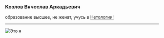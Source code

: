 ### Козлов Вячеслав Аркадьевич
образование высшее, не женат,
учусь в [Нетологии!](https://netology.ru/programs/business-analytics-online?utm_source=yandex&utm_medium=cpc&utm_campaign=bmit_ban_ou_ya_retarget_search_auto&utm_content=12641383395&utm_term=---autotargeting&_openstat=ZGlyZWN0LnlhbmRleC5ydTs3NzE1MjA0MTsxMjY0MTM4MzM5NTt5YW5kZXgucnU6cHJlbWl1bQ&yclid=7356566376461107199)
________________________________
![Это я](./Фото/IMG_20220327_112841.jpg)